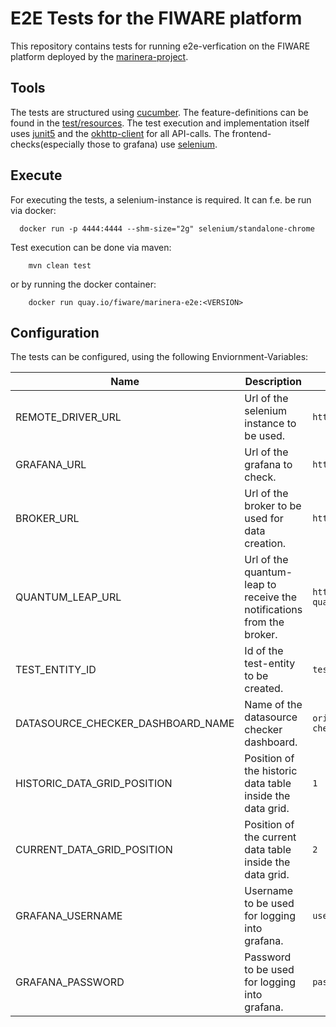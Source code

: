 # E2E Tests for the FIWARE platform

This repository contains tests for running e2e-verfication on the FIWARE platform deployed by the [marinera-project](https://github.com/FIWARE-Ops/marinera).

## Tools

The tests are structured using [cucumber](https://cucumber.io/). The feature-definitions can be found in the [test/resources](./src/test/resources/testDefinition/verfiy_data_in_grafana.feature). The test execution and implementation itself
uses [junit5](https://junit.org/junit5/docs/current/user-guide/) and the [okhttp-client](https://square.github.io/okhttp/) for all API-calls. The frontend-checks(especially those to grafana) use [selenium](https://www.selenium.dev/).

## Execute

For executing the tests, a selenium-instance is required. It can f.e. be run via docker:

```shell
  docker run -p 4444:4444 --shm-size="2g" selenium/standalone-chrome
```

Test execution can be done via maven:

```shell
    mvn clean test
```

or by running the docker container:

```shell
    docker run quay.io/fiware/marinera-e2e:<VERSION>
```

## Configuration

The tests can be configured, using the following Enviornment-Variables:

|Name| Description                                                            | Default                                   |
|----|------------------------------------------------------------------------|-------------------------------------------|
|REMOTE_DRIVER_URL| Url of the selenium instance to be used.                               | ```http://localhost:4444```  |
|GRAFANA_URL| Url of the grafana to check.                                           | ```http://localhost:3000```        |
|BROKER_URL| Url of the broker to be used for data creation.                        | ```http://localhost:1026```         |
|QUANTUM_LEAP_URL| Url of the quantum-leap to receive the notifications from the broker.  | ```http://quantumleap-quantumleap:8668``` |
|TEST_ENTITY_ID| Id of the test-entity to be created.                                   | ```test-air-quality```                    |
|DATASOURCE_CHECKER_DASHBOARD_NAME| Name of the datasource checker dashboard.                              | ```orion-datasource-checker```            |
|HISTORIC_DATA_GRID_POSITION| Position of the historic data table inside the data grid.              | ```1```                                   |
|CURRENT_DATA_GRID_POSITION| Position of the current data table inside the data grid.               | ```2```                                   |
|GRAFANA_USERNAME| Username to be used for logging into grafana.                          | ```user```                                |
|GRAFANA_PASSWORD| Password to be used for logging into grafana.                          | ```password```                            |